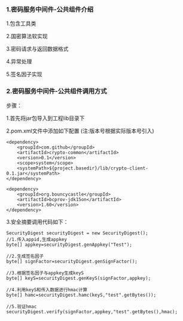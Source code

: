 ### 1.密码服务中间件-公共组件介绍
1.包含工具类

2.国密算法软实现

3.密码请求与返回数据格式

4.异常处理

5.签名因子实现

### 2.密码服务中间件-公共组件调用方式
步骤：

1.首先将jar包导入到工程lib目录下

2.pom.xml文件中添加如下配置 (注:版本号根据实际版本号引入)

    <dependency>
        <groupId>com.github</groupId>
        <artifactId>crypto-common</artifactId>
        <version>0.1</version>
        <scope>system</scope>
        <systemPath>${project.basedir}/lib/crypto-client-0.1.jar</systemPath>
    </dependency>

    <dependency>
        <groupId>org.bouncycastle</groupId>
        <artifactId>bcprov-jdk15on</artifactId>
        <version>1.60</version>
    </dependency>
 3.安全摘要调用代码如下：
 
    SecurityDigest securityDigest = new SecurityDigest();
    //1.传入appid,生成appkey
    byte[] appkey=securityDigest.genAppkey("Test");
    
    //2.生成签名因子
    byte[] signFactor=securityDigest.genSignFactor();
    
    //3.根据签名因子与appkey生成keyS
    byte[] keyS=securityDigest.genKeyS(signFactor,appkey);
 
    //4.利用keyS和传入数据进行hmac计算
    byte[] hamc=securityDigest.hamc(keyS,"test".getBytes());
 
    //5.验证hmac
    securityDigest.verify(signFactor,appkey,"test".getBytes(),hmac);
   
   
   